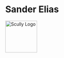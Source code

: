 # Sander Elias


[<img src="http://scully.io/assets/scullyio-logo.svg" alt="Scully Logo"  height="100"/>](https://scully.io)

